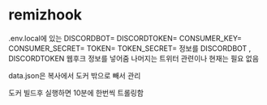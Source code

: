 # remizhook
.env.local에 있는 
DISCORDBOT=
DISCORDTOKEN=
CONSUMER_KEY=
CONSUMER_SECRET=
TOKEN=
TOKEN_SECRET=
정보를 DISCORDBOT , DISCORDTOKEN 웹후크 정보를 넣어줌 나머지는 트위터 관련이나 현재는 필요 없음

data.json은 복사에서 도커 밖으로 빼서 관리 

도커 빌드후 실행하면 10분에 한번씩 트롤링함 
